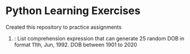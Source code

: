 # Python Learning Exercises
Created this repository to practice assignments	
1. : List comprehension expression that can generate 25 random DOB in format 11th, Jun, 1992. DOB between 1901 to 2020
    
